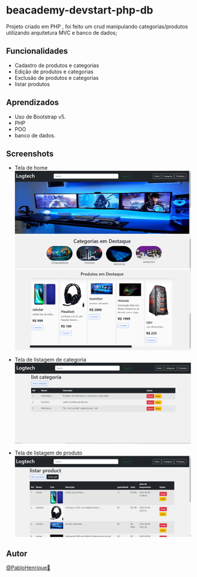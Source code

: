 # beacademy-devstart-php-db

Projeto criado em PHP , foi feito um crud manipulando categorias/produtos utilizando arquitetura MVC e banco de dados;

## Funcionalidades

- Cadastro de produtos e categorias
- Edição de produtos e categorias
- Exclusão de produtos e categorias
- listar produtos

## Aprendizados

- Uso de Bootstrap v5.
- PHP
- POO
- banco de dados.

## Screenshots

- Tela de home
  ![home](./public/img/pagina-inicial01.png)
  ![](./public/img/pagina-inicial2.png)
  ![](./public/img/pagina-inicial3.png)

- Tela de listagem de categoria
  ![lista](./public/img/categoria.png)

- Tela de listagem de produto
  ![lista](./public/img/produtos.png)

## Autor

[@PabloHenrique🚀]()
